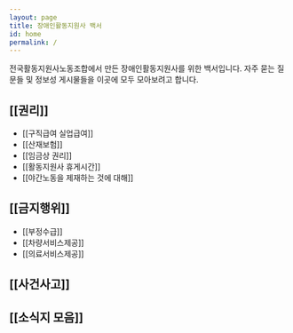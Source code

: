 ```yaml
---
layout: page
title: 장애인활동지원사 백서
id: home
permalink: /
---
```


전국활동지원사노동조합에서 만든 장애인활동지원사를 위한 백서입니다. 자주 묻는 질문들 및 정보성 게시물들을 이곳에 모두 모아보려고 합니다.

## [[권리]]
* [[구직급여 실업급여]]
* [[산재보험]]
* [[임금상 권리]]
* [[활동지원사 휴게시간]]
* [[야간노동을 제재하는 것에 대해]]

## [[금지행위]]
* [[부정수급]]
* [[차량서비스제공]]
* [[의료서비스제공]]

## [[사건사고]]

## [[소식지 모음]]

<style>
  .wrapper {
    max-width: 46em;
  }
</style>